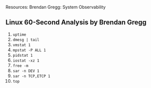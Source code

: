 Resources: Brendan Gregg: System Observability

## Linux 60-Second Analysis by Brendan Gregg

  1. `uptime`
  2. `dmesg | tail`
  3. `vmstat 1`
  4. `mpstat -P ALL 1`
  5. `pidstat 1`
  6. `iostat -xz 1`
  7. `free -m`
  8. `sar -n DEV 1`
  9. `sar -n TCP,ETCP 1`
  10. `top`

